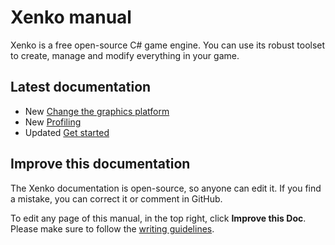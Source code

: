 
# Xenko manual

Xenko is a free open-source C# game engine. You can use its robust toolset to create, manage and modify everything in your game.

## Latest documentation

* <span class="label label-doc-highlight">New</span> [Change the graphics platform](platforms/change-the-graphics-platform.md)
* <span class="label label-doc-highlight">New</span> [Profiling](troubleshooting/profiling.md)
* <span class="label label-doc-highlight">Updated</span> [Get started](get-started.md)

## Improve this documentation

The Xenko documentation is open-source, so anyone can edit it. If you find a mistake, you can correct it or comment in GitHub.

To edit any page of this manual, in the top right, click **Improve this Doc**. Please make sure to follow the [writing guidelines](https://github.com/SiliconStudio/xenko-docs/blob/master-1.9/GUIDELINES.md).